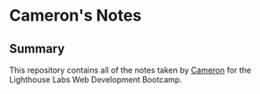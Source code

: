# Cameron's Notes

## Summary 

This repository contains all of the notes taken by [Cameron](https://github.com/cameron-cheng) for the Lighthouse Labs Web Development Bootcamp.

